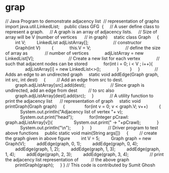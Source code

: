 # grap
 // Java Program to demonstrate adjacency list  
// representation of graphs 
import java.util.LinkedList; 
  
public class GFG  
{ 
    // A user define class to represent a graph. 
    // A graph is an array of adjacency lists. 
    // Size of array will be V (number of vertices  
    // in graph) 
    static class Graph 
    { 
        int V; 
        LinkedList<Integer> adjListArray[]; 
          
        // constructor  
        Graph(int V) 
        { 
            this.V = V; 
              
            // define the size of array as  
            // number of vertices 
            adjListArray = new LinkedList[V]; 
              
            // Create a new list for each vertex 
            // such that adjacent nodes can be stored 
            for(int i = 0; i < V ; i++){ 
                adjListArray[i] = new LinkedList<>(); 
            } 
        } 
    } 
      
    // Adds an edge to an undirected graph 
    static void addEdge(Graph graph, int src, int dest) 
    { 
        // Add an edge from src to dest.  
        graph.adjListArray[src].add(dest); 
          
        // Since graph is undirected, add an edge from dest 
        // to src also 
        graph.adjListArray[dest].add(src); 
    } 
       
    // A utility function to print the adjacency list  
    // representation of graph 
    static void printGraph(Graph graph) 
    {        
        for(int v = 0; v < graph.V; v++) 
        { 
            System.out.println("Adjacency list of vertex "+ v); 
            System.out.print("head"); 
            for(Integer pCrawl: graph.adjListArray[v]){ 
                System.out.print(" -> "+pCrawl); 
            } 
            System.out.println("\n"); 
        } 
    } 
       
    // Driver program to test above functions 
    public static void main(String args[]) 
    { 
        // create the graph given in above figure 
        int V = 5; 
        Graph graph = new Graph(V); 
        addEdge(graph, 0, 1); 
        addEdge(graph, 0, 4); 
        addEdge(graph, 1, 2); 
        addEdge(graph, 1, 3); 
        addEdge(graph, 1, 4); 
        addEdge(graph, 2, 3); 
        addEdge(graph, 3, 4); 
       
        // print the adjacency list representation of  
        // the above graph 
        printGraph(graph); 
    } 
} 
// This code is contributed by Sumit Ghosh 
